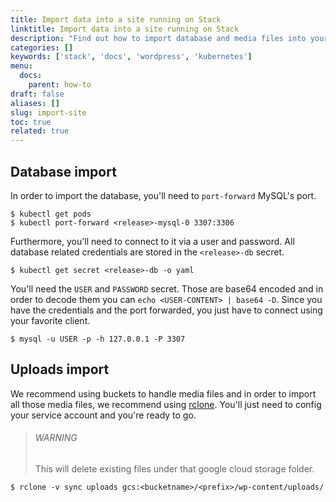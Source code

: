 ```yaml
---
title: Import data into a site running on Stack
linktitle: Import data into a site running on Stack
description: "Find out how to import database and media files into your Presslabs Stack site."
categories: []
keywords: ['stack', 'docs', 'wordpress', 'kubernetes']
menu:
  docs:
    parent: how-to
draft: false
aliases: []
slug: import-site
toc: true
related: true
---
```


## Database import

In order to import the database, you'll need to `port-forward` MySQL's port.

``` shell
$ kubectl get pods
$ kubectl port-forward <release>-mysql-0 3307:3306
```

Furthermore, you'll need to connect to it via a user and password. All database
related credentials are stored in the `<release>-db` secret.

``` shell
$ kubectl get secret <release>-db -o yaml
```

You'll need the `USER` and `PASSWORD` secret. Those are base64 encoded and in
order to decode them you can `echo <USER-CONTENT> | base64 -D`. Since you have
the credentials and the port forwarded, you just have to connect using your
favorite client.

``` shell
$ mysql -u USER -p -h 127.0.0.1 -P 3307
```

## Uploads import

We recommend using buckets to handle media files and in order to import all
those media files, we recommend using [rclone](https://rclone.org/). You'll just
need to config your service account and you're ready to go.

> ###### WARNING
>
> This will delete existing files under that google cloud storage folder.

``` shell
$ rclone -v sync uploads gcs:<bucketname>/<prefix>/wp-content/uploads/
```
